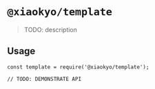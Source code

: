 # `@xiaokyo/template`

> TODO: description

## Usage

```
const template = require('@xiaokyo/template');

// TODO: DEMONSTRATE API
```
